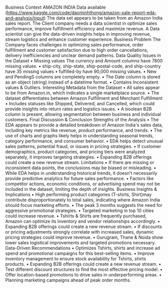 Business Context
AMAZON INDIA
Data available
(https://www.kaggle.com/code/daominhthong/amazon-sale-report-eda-and-analysis/input)
The data set appears to be taken from an Amazon India sales report.
The Client company needs a data scientist in optimize sales performance, improve fulfillment efficiency and maximize revenue. A Data scientist can give the data-driven insights helps in improving revenue, stream logistics and enhance customer experience.
Business Problem
The Company faces challenges in optimizing sales performance, order fulfillment and customer satisfaction due to high order cancellations, delivery inefficiencies and unclear demand patterns.
Data Quality Issues in the Dataset
•	Missing values The currency and Amount columns have 7800 missing values.
•	ship-city, ship-state, ship-postal-code, and ship-country have 35 missing values
•	fulfilled-by have 90,000 missing values.
•	New and PendingS columns are completely empty.
•	The Date column is stored as an object (string) instead of a datetime format.
•	Contains Inconsistent values & Outliers.
Interesting Metadata from the Dataset
•	All sales appear to be from Amazon.in, which indicates a single marketplace source.
•	The dataset differentiates between Amazon Fulfillment and Merchant Fulfillment
•	Includes statuses like Shipped, Delivered, and Cancelled, which could provide insights into return rates and logistics issues.
•	A boolean B2B column is present, allowing segmentation between business and individual customers.
Final Discussion & Conclusion
Strengths of the Analysis
•	The EDA appears to provide a detailed breakdown of Amazon India's sales data, including key metrics like revenue, product performance, and trends.
•	The use of charts and graphs likely helps in understanding seasonal trends, category performance, and consumer behavior.
•	EDA helps detect unusual sales patterns, potential fraud, or issues in pricing strategies.
•	If customer demographics, product categories, and pricing tiers were analyzed separately, it improves targeting strategies.
•	Expanding B2B offerings could create a new revenue stream.
Limitations
•	If there are missing or inconsistent data points, the conclusions may be biased or misleading.
•	While EDA helps in understanding historical trends, it doesn’t necessarily provide predictive analytics for future sales performance.
•	Factors like competitor actions, economic conditions, or advertising spend may not be included in the dataset, limiting the depth of insights.
Business Insights & Implications
•	High performing product categories (T-shirts, Shirt)may contribute disproportionately to total sales, indicating where Amazon India should focus marketing efforts.
•	The peak 3 months suggests the need for aggressive promotional strategies.
•	Targeted marketing in top 10 cities could increase revenue.
•	Tshirts & Shirts are frequently purchased, Amazon can optimize its inventory and vendor relationships accordingly.
•	Expanding B2B offerings could create a new revenue stream.
•	If discounts or pricing adjustments strongly correlate with increased sales, dynamic pricing strategies could improve revenue.
•	Gurugram, Thane & Noida show lower sales logistical improvements and targeted promotions necessary.
Data-Driven Recommendations
•	Optimizes Tshirts, shirts and increase ad spend and promotional campaigns for this best-selling items.
•	Improve inventory management to ensure stock availability for Tshirts, shirts products.
•	Expanding B2B offerings could create a new revenue stream.
•	Test different discount structures to find the most effective pricing model.
•	Offer location-based promotions to drive sales in underperforming areas.
•	Planning marketing campaigns ahead of peak order months.

